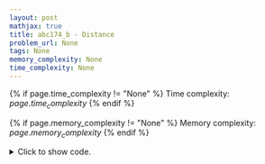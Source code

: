 ```yaml
---
layout: post
mathjax: true
title: abc174_b - Distance
problem_url: None
tags: None
memory_complexity: None
time_complexity: None
---
```




{% if page.time_complexity != "None" %}
Time complexity: ${{ page.time_complexity }}$
{% endif %}

{% if page.memory_complexity != "None" %}
Memory complexity: ${{ page.memory_complexity }}$
{% endif %}

<details>
<summary>
<p style="display:inline">Click to show code.</p>
</summary>
```cpp
{% raw %}
using namespace std;
using ll = long long;
int main(void)
{
    ll n, x, y, ans = 0;
    double d;
    cin >> n >> d;
    for (int i = 0; i < n; ++i)
    {
        cin >> x >> y;
        double cur_dist = sqrt(x * x + y * y);
        if (cur_dist <= d)
            ans++;
    }
    cout << ans << endl;
    return 0;
}

{% endraw %}
```
</details>

